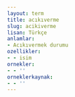 ```yaml
---
layout: term
title: acıkıverme
slug: acikiverme
lisan: Türkçe
anlamlar:
- Acıkıvermek durumu
ozellikler:
- - isim
ornekler:
- - ''
orneklerkaynak:
- - ''
---
```

